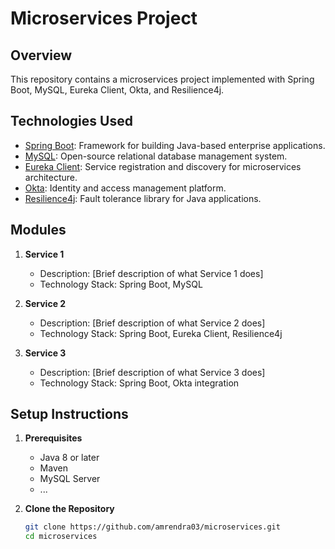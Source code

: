 # Microservices Project

## Overview

This repository contains a microservices project implemented with Spring Boot, MySQL, Eureka Client, Okta, and Resilience4j.

## Technologies Used

- [Spring Boot](https://spring.io/projects/spring-boot): Framework for building Java-based enterprise applications.
- [MySQL](https://www.mysql.com/): Open-source relational database management system.
- [Eureka Client](https://spring.io/guides/gs/service-registration-and-discovery/): Service registration and discovery for microservices architecture.
- [Okta](https://www.okta.com/): Identity and access management platform.
- [Resilience4j](https://resilience4j.readme.io/): Fault tolerance library for Java applications.

## Modules

1. **Service 1**
   - Description: [Brief description of what Service 1 does]
   - Technology Stack: Spring Boot, MySQL

2. **Service 2**
   - Description: [Brief description of what Service 2 does]
   - Technology Stack: Spring Boot, Eureka Client, Resilience4j

3. **Service 3**
   - Description: [Brief description of what Service 3 does]
   - Technology Stack: Spring Boot, Okta integration

## Setup Instructions

1. **Prerequisites**
   - Java 8 or later
   - Maven
   - MySQL Server
   - ...

2. **Clone the Repository**
   ```bash
   git clone https://github.com/amrendra03/microservices.git
   cd microservices
